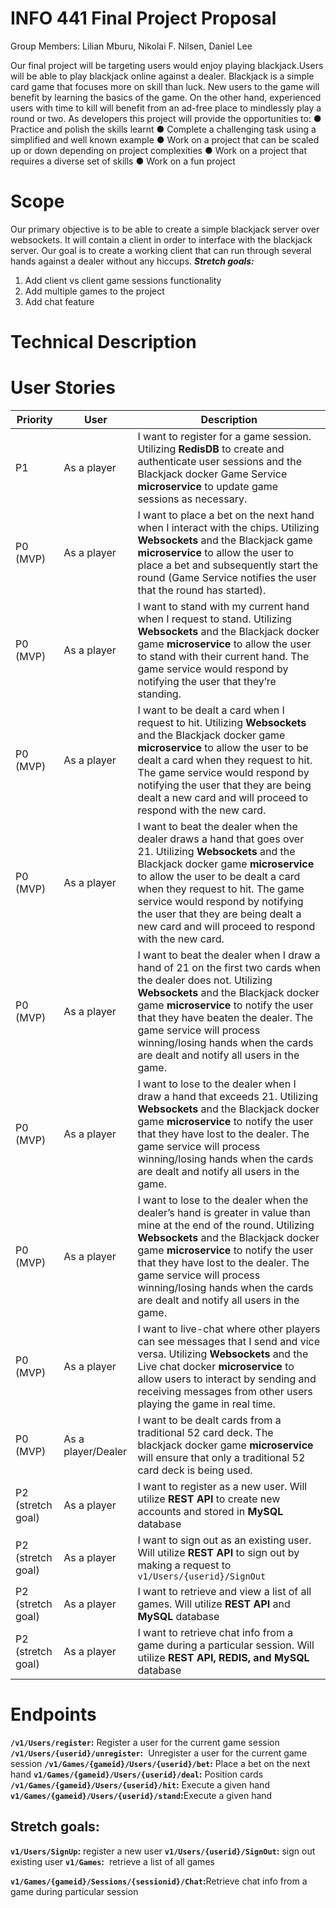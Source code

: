 # INFO 441 Final Project Proposal

Group Members: Lilian Mburu, Nikolai F. Nilsen, Daniel Lee

Our final project will be targeting users would enjoy playing blackjack.Users will be able to play
blackjack online against a dealer. Blackjack is a simple card game that focuses more on skill than luck.
New users to the game will benefit by learning the basics of the game. On the other hand,
experienced users with time to kill will benefit from an ad-free place to mindlessly play a round or
two.
As developers this project will provide the opportunities to:
● Practice and polish the skills learnt
● Complete a challenging task using a simplified and well known example
● Work on a project that can be scaled up or down depending on project complexities
● Work on a project that requires a diverse set of skills
● Work on a fun project

# Scope

Our primary objective is to be able to create a simple blackjack server over websockets. It will contain
a client in order to interface with the blackjack server. Our goal is to create a working client that can
run through several hands against a dealer without any hiccups.
**_Stretch goals:_**

1. Add client vs client game sessions functionality
2. Add multiple games to the project
3. Add chat feature


# Technical Description

# User Stories

| Priority          | User               | Description                                                                                                                                                                                                                                                                                                                                               |
|-------------------|--------------------|-----------------------------------------------------------------------------------------------------------------------------------------------------------------------------------------------------------------------------------------------------------------------------------------------------------------------------------------------------------|
| P1                | As a player        | I want to register for a game session. Utilizing **RedisDB** to create and authenticate user sessions and the Blackjack docker Game Service **microservice** to update game sessions as necessary.                                                                                                                                                        |
| P0 (MVP)          | As a player        | I want to place a bet on the next hand when I interact with the chips. Utilizing **Websockets** and the Blackjack game **microservice** to allow the user to place a bet and subsequently start the round (Game Service notifies the user that the round has started).                                                                                    |
| P0 (MVP)          | As a player        | I want to stand with my current hand when I request to stand. Utilizing **Websockets** and the Blackjack docker game **microservice** to allow the user to stand with their current hand. The game service would respond by notifying the user that they’re standing.                                                                                     |
| P0 (MVP)          | As a player        | I want to be dealt a card when I request to hit. Utilizing **Websockets** and the Blackjack docker game **microservice** to allow the user to be dealt a card when they request to hit. The game service would respond by notifying the user that they are being dealt a new card and will proceed to respond with the new card.                          |
| P0 (MVP)          | As a player        | I want to beat the dealer when the dealer draws a hand that goes over 21. Utilizing **Websockets** and the Blackjack docker game **microservice** to allow the user to be dealt a card when they request to hit. The game service would respond by notifying the user that they are being dealt a new card and will proceed to respond with the new card. |
| P0 (MVP)          | As a player        | I want to beat the dealer when I draw a hand of 21 on the first two cards when the dealer does not. Utilizing **Websockets** and the Blackjack docker game **microservice** to notify the user that they have beaten the dealer. The game service will process winning/losing hands when the cards are dealt and notify all users in the game.            |
| P0 (MVP)          | As a player        | I want to lose to the dealer when I draw a hand that exceeds 21. Utilizing **Websockets** and the Blackjack docker game **microservice** to notify the user that they have lost to the dealer. The game service will process winning/losing hands when the cards are dealt and notify all users in the game.                                              |
| P0 (MVP)          | As a player        | I want to lose to the dealer when the dealer’s hand is greater in value than mine at the end of the round. Utilizing **Websockets** and the Blackjack docker game **microservice** to notify the user that they have lost to the dealer. The game service will process winning/losing hands when the cards are dealt and notify all users in the game.    |
| P0 (MVP)          | As a player        | I want to live-chat where other players can see messages that I send and vice versa. Utilizing **Websockets** and the Live chat docker **microservice** to allow users to interact by sending and receiving messages from other users playing the game in real time.                                                                                      |
| P0 (MVP)          | As a player/Dealer | I want to be dealt cards from a traditional 52 card deck. The blackjack docker game **microservice** will ensure that only a traditional 52 card deck is being used.                                                                                                                                                                                      |
| P2 (stretch goal) | As a player        | I want to register as a new user. Will utilize **REST API** to create new accounts and stored in **MySQL** database                                                                                                                                                                                                                                       |
| P2 (stretch goal) | As a player        | I want to sign out as an existing user. Will utilize **REST API** to sign out by making a request to `v1/Users/{userid}/SignOut`                                                                                                                                                                                                                          |
| P2 (stretch goal) | As a player        | I want to retrieve and view a list of all games. Will utilize **REST API** and **MySQL** database                                                                                                                                                                                                                                                         |
| P2 (stretch goal) | As a player        | I want to retrieve chat info from a game during a particular session. Will utilize **REST API, REDIS, and MySQL** database                                                                                                                                                                                                                                |
# Endpoints

**`/v1/Users/register`:** ​Register a user for the current game session
**`/v1/Users/{userid}/unregister`:** ​ Unregister a user for the current game session
**`/v1/Games/{gameid}/Users/{userid}/bet`:** ​ Place a bet on the next hand
**`v1/Games/{gameid}/Users/{userid}/deal`:** ​ Position cards
**`/v1/Games/{gameid}/Users/{userid}/hit`:** ​ Execute a given hand
**`v1/Games/{gameid}/Users/{userid}/stand`:** ​Execute a given hand

## Stretch goals:

**`v1/Users/SignUp`:** ​register a new user
**`v1/Users/{userid}/SignOut`:** ​sign out existing user
**`v1/Games`:** ​ retrieve a list of all games


**`v1/Games/{gameid}/Sessions/{sessionid}/Chat`:** ​Retrieve chat info from a game during particular
session


